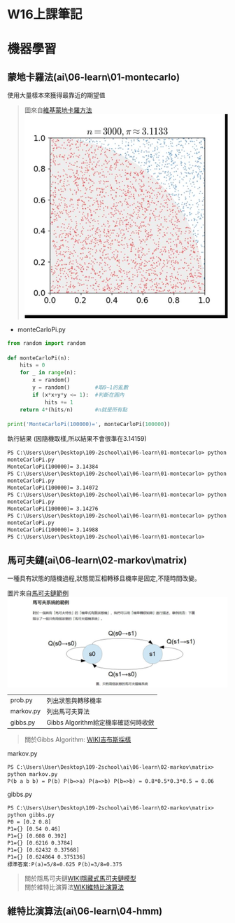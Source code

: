 # W16上課筆記 
# 機器學習

## 蒙地卡羅法(ai\06-learn\01-montecarlo)
使用大量樣本來獲得最靠近的期望值  
>圖來自[維基蒙地卡羅方法](https://zh.wikipedia.org/wiki/%E8%92%99%E5%9C%B0%E5%8D%A1%E7%BE%85%E6%96%B9%E6%B3%95#/media/File:Pi_30K.gif)
![蒙地卡羅方法](img/1601.jpg)

* monteCarloPi.py
```python
from random import random

def monteCarloPi(n):
    hits = 0
    for _ in range(n):
        x = random()
        y = random()        #取0~1的亂數
        if (x*x+y*y <= 1):  #判斷在圓內
            hits += 1
    return 4*(hits/n)       #n就是所有點

print('MonteCarloPi(100000)=', monteCarloPi(100000))


```
執行結果 (因隨機取樣,所以結果不會很準在3.14159)
```
PS C:\Users\User\Desktop\109-2school\ai\06-learn\01-montecarlo> python monteCarloPi.py
MonteCarloPi(100000)= 3.14384
PS C:\Users\User\Desktop\109-2school\ai\06-learn\01-montecarlo> python monteCarloPi.py
MonteCarloPi(100000)= 3.14072
PS C:\Users\User\Desktop\109-2school\ai\06-learn\01-montecarlo> python monteCarloPi.py
MonteCarloPi(100000)= 3.14276
PS C:\Users\User\Desktop\109-2school\ai\06-learn\01-montecarlo> python monteCarloPi.py
MonteCarloPi(100000)= 3.14988
PS C:\Users\User\Desktop\109-2school\ai\06-learn\01-montecarlo> 

```
## 馬可夫鏈(ai\06-learn\02-markov\matrix)
一種具有狀態的隨機過程,狀態間互相轉移且機率是固定,不隨時間改變。

圖片來自[馬可夫鏈範例](http://programmermedia.org/root/%E9%99%B3%E9%8D%BE%E8%AA%A0/%E8%AA%B2%E7%A8%8B/%E4%BA%BA%E5%B7%A5%E6%99%BA%E6%85%A7/_doc/%E6%A9%9F%E5%99%A8%E5%AD%B8%E7%BF%92/B2-%E9%A6%AC%E5%8F%AF%E5%A4%AB%E9%8F%88.md)
![馬可夫鏈範例](img/1602.jpg)

|||
|---|---|
prob.py                       |列出狀態與轉移機率  
markov.py                     |列出馬可夫算法  
gibbs.py                      |Gibbs Algorithm給定機率確認何時收斂 

>關於Gibbs Algorithm: [WIKI吉布斯採樣](https://zh.wikipedia.org/wiki/%E5%90%89%E5%B8%83%E6%96%AF%E9%87%87%E6%A0%B7)

markov.py
```
PS C:\Users\User\Desktop\109-2school\ai\06-learn\02-markov\matrix> python markov.py
P(b a b b) = P(b) P(b=>a) P(a=>b) P(b=>b) = 0.8*0.5*0.3*0.5 = 0.06
```
gibbs.py 
```
PS C:\Users\User\Desktop\109-2school\ai\06-learn\02-markov\matrix> python gibbs.py 
P0 = [0.2 0.8]
P1={} [0.54 0.46]      
P1={} [0.608 0.392]    
P1={} [0.6216 0.3784]  
P1={} [0.62432 0.37568]
P1={} [0.624864 0.375136]
標準答案:P(a)=5/8=0.625 P(b)=3/8=0.375
```
>關於隱馬可夫鏈[WIKI隱藏式馬可夫鏈模型](https://zh.wikipedia.org/zh-tw/%E9%9A%90%E9%A9%AC%E5%B0%94%E5%8F%AF%E5%A4%AB%E6%A8%A1%E5%9E%8B)  
關於維特比演算法[WIKI維特比演算法](https://zh.wikipedia.org/wiki/%E7%BB%B4%E7%89%B9%E6%AF%94%E7%AE%97%E6%B3%95)

## 維特比演算法(ai\06-learn\04-hmm)

